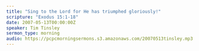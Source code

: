 ```yaml
---
title: "Sing to the Lord for He has triumphed gloriously!"
scripture: "Exodus 15:1-18"
date: 2007-05-13T00:00:00Z
speaker: Tim Tinsley
sermon_type: morning
audio: https://pcpcmorningsermons.s3.amazonaws.com/20070513tinsley.mp3 
---
```



